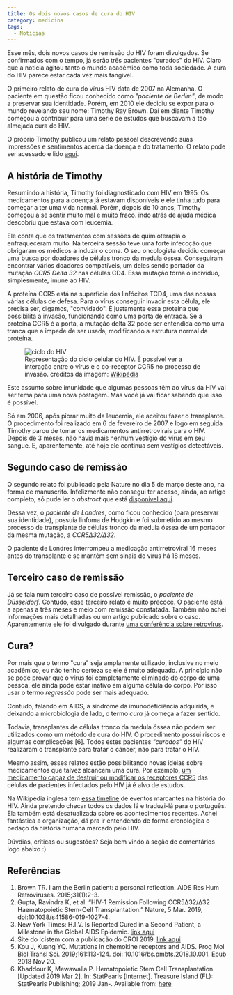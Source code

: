 ```yaml
---
title: Os dois novos casos de cura do HIV
category: medicina
tags:
  - Notícias
---
```

Esse mês, dois novos casos de remissão do HIV foram divulgados. Se confirmados com o tempo, já serão três pacientes "curados" do HIV. Claro que a noticia agitou tanto o mundo acadêmico como toda sociedade. A cura do HIV parece estar cada vez mais tangivel.

O primeiro relato de cura do vírus HIV data de 2007 na Alemanha. O paciente em questão ficou conhecido como _"paciente de Berlim"_, de modo a preservar sua identidade. Porém, em 2010 ele decidiu se expor para o mundo revelando seu nome: Timothy Ray Brown. Daí em diante Timothy começou a contribuir para uma série de estudos que buscavam a tão almejada cura do HIV.

O próprio Timothy publicou um relato pessoal descrevendo suas impressões e sentimentos acerca da doença e do tratamento. O relato pode ser acessado e lido [aqui](https://www.ncbi.nlm.nih.gov/pmc/articles/PMC4287108/).

## A história de Timothy
Resumindo a história, Timothy foi diagnosticado com HIV em 1995. Os medicamentos para a doença já estavam disponíveis e ele tinha tudo para começar a ter uma vida normal. Porém, depois de 10 anos, Timothy começou a se sentir muito mal e muito fraco. indo atrás de ajuda médica descobriu que estava com leucemia.

Ele conta que os tratamentos com sessões de quimioterapia o enfraqueceram muito. Na terceira sessão teve uma forte infeccção que obrigaram os médicos a induzir o coma. O seu oncologista decidiu começar uma busca por doadores  de células tronco da medula óssea. Conseguiram encontrar vários doadores compatíveis, um deles sendo portador da mutação _CCR5 Delta 32_ nas células CD4. Essa mutação torna o individuo, simplesmente, imune ao HIV.

A proteína CCR5 está na superfície dos linfócitos TCD4, uma das nossas várias células de defesa. Para o vírus conseguir invadir esta célula, ele precisa ser, digamos, "convidado". É justamente essa proteína que possibilita a invasão, funcionando como uma porta de entrada. Se a proteína CCR5 é a porta, a mutação delta 32 pode ser entendida como uma tranca que a impede de ser usada, modificando a estrutura normal da proteína.

<figure>
  <img alt="ciclo do HIV" src="https://upload.wikimedia.org/wikipedia/commons/c/ca/HIV-replication-cycle-es.svg">
  <figcaption>Representação do ciclo celular do HIV. É possível ver a interação entre o vírus e o co-receptor CCR5 no processo de invasão. créditos da imagem: <a href="https://pt.wikipedia.org/wiki/Ficheiro:HIV-replication-cycle-es.svg3">Wikipédia</a></figcaption>
</figure>

Este assunto sobre imunidade que algumas pessoas têm ao vírus da HIV vai ser tema para uma nova postagem. Mas você já vai ficar sabendo que isso é possível.

Só em 2006, após piorar muito da leucemia, ele aceitou fazer o transplante. O procedimento foi realizado em  6 de fevereiro de 2007 e logo em seguida Timothy parou de tomar os medicamentos antirretrovirais para o HIV. Depois de 3 meses, não havia mais nenhum vestígio do vírus em seu sangue. E, aparentemente, até hoje ele continua sem vestígios detectáveis.

## Segundo caso de remissão

O segundo relato foi publicado pela Nature no dia 5 de março deste ano, na forma de manuscrito.  Infelizmente não consegui ter acesso, ainda, ao artigo completo, só pude ler o _abstract_ que está [disponível aqui](https://www.nature.com/articles/s41586-019-1027-4#article-comments).

Dessa vez, o _paciente de Londres_, como ficou conhecido (para preservar sua identidade), possuía linfoma de Hodgkin e foi submetido ao mesmo processo de transplante de células tronco da medula óssea de um portador da mesma mutação, a _CCR5Δ32/Δ32_.

O paciente de Londres interrompeu a medicação antirretroviral 16 meses antes do transplante e se mantêm sem sinais do vírus há 18 meses.

## Terceiro caso de remissão

Já se fala num terceiro caso de possível remissão, o _paciente de Düsseldorf_. Contudo, esse terceiro relato é muito precoce. O paciente está a apenas a três meses e meio com remissão constatada. Também não achei informações mais detalhadas ou um artigo publicado sobre o caso. Aparentemente ele foi divulgado durante [uma conferência sobre retrovírus](https://www.icistem.org/publication/croi-2019).

## Cura?
Por mais que o termo "cura" seja amplamente utilizado, inclusive no meio acadêmico, eu não tenho certeza se ele é muito adequado. A princípio não se pode provar que o vírus foi completamente eliminado do corpo de uma pessoa, ele ainda pode estar inativo em alguma célula do corpo. Por isso usar o termo _regressão_ pode ser mais adequado.

Contudo, falando em AIDS, a síndrome da imunodeficiência adquirida, e deixando a microbiologia de lado, o termo _cura_ já começa a fazer sentido.

Todavia, transplantes de células tronco da medula óssea não podem ser utilizados como um método de cura do HIV. O procedimento possui riscos e algumas complicações [6]. Todos estes pacientes _"curados"_ do HIV realizaram o transplante para tratar o câncer, não para tratar o HIV.

Mesmo assim, esses relatos estão possibilitando novas ideias sobre medicamentos que talvez alcancem uma cura. Por exemplo, [um medicamento capaz de destruir ou modificar os receptores CCR5](https://www.ncbi.nlm.nih.gov/pubmed/30711024) das células de pacientes infectados pelo HIV já é alvo de estudos.

Na Wikipédia inglesa tem [essa timeline](https://en.wikipedia.org/wiki/Timeline_of_HIV/AIDS) de eventos marcantes na história do HIV. Ainda pretendo checar todos os dados lá e traduzi-lá para o português. Ela também está desatualizada sobre os acontecimentos recentes. Achei fantástica a organização, dá pra ir entendendo de forma cronológica o pedaço da história humana marcado pelo HIV.

Dúvdias, críticas ou sugestões? Seja bem vindo à seção de comentários logo abaixo :)

## Referências

1. Brown TR. I am the Berlin patient: a personal reflection. AIDS Res Hum Retroviruses. 2015;31(1):2-3.
2. Gupta, Ravindra K, et al. “HIV-1 Remission Following CCR5Δ32/Δ32 Haematopoietic Stem-Cell Transplantation.” Nature, 5 Mar. 2019, doi:10.1038/s41586-019-1027-4.
3. New York Times: H.I.V. Is Reported Cured in a Second Patient, a Milestone in the Global AIDS Epidemic. [link aqui](https://www.nytimes.com/2019/03/04/health/aids-cure-london-patient.html)
4. Site do Icistem com a publicação do CROI 2019. [link aqui](https://www.icistem.org/publication/croi-2019)
5. Kou J, Kuang YQ. Mutations in chemokine receptors and AIDS. Prog Mol Biol Transl Sci. 2019;161:113-124. doi: 10.1016/bs.pmbts.2018.10.001. Epub 2018 Nov 20.
6. Khaddour K, Mewawalla P. Hematopoietic Stem Cell Transplantation. [Updated 2019 Mar 2]. In: StatPearls [Internet]. Treasure Island (FL): StatPearls Publishing; 2019 Jan-. Available from: [here](https://www.ncbi.nlm.nih.gov/books/NBK536951/)
